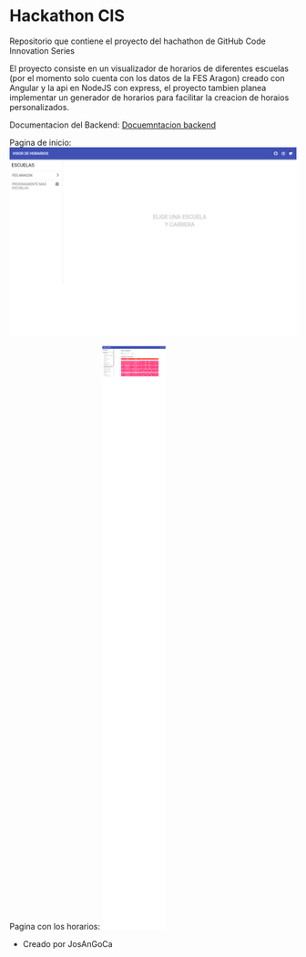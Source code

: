 # Hackathon CIS

Repositorio que contiene el proyecto del hachathon de GitHub Code Innovation Series

El proyecto consiste en un visualizador de horarios de diferentes escuelas (por el momento solo cuenta con los datos de la FES Aragon) creado con Angular y la api en NodeJS con express, el proyecto tambien planea implementar un generador de horarios para facilitar la creacion de horaios personalizados.

Documentacion del Backend: [Docuemntacion backend](./hackathon-cis-back/README.md)

Pagina de inicio:
![Imagen de inicio](assets/home.png "pagina de incio")

Pagina con los horarios:
![Pagina de horarios](assets/horarios.png "pagina de horarios")

- Creado por JosAnGoCa
